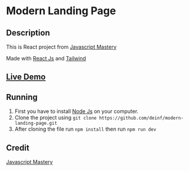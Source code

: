 
# Modern Landing Page

## Description
This is React project from [Javascript Mastery](https://www.youtube.com/watch?v=_oO4Qi5aVZs&t=5183s)

Made with [React Js](https://react.dev/) and [Tailwind](https://tailwindcss.com/)


## [Live Demo](https://modern-landing-page-coral.vercel.app/)

## Running

1. First you have to install [Node Js](https://nodejs.org/en) on your computer.
2. Clone the project using `git clone https://github.com/deinf/modern-landing-page.git`
3. After cloning the file run `npm install` then run `npm run dev`


## Credit
[Javascript Mastery](https://www.youtube.com/@javascriptmastery)
